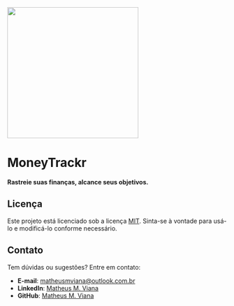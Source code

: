 <img src="https://github.com/user-attachments/assets/904bd6d5-9112-4c53-827b-f9dd2d49f764" width="300px" height="auto" />

# MoneyTrackr

**Rastreie suas finanças, alcance seus objetivos.**

## Licença

Este projeto está licenciado sob a licença [MIT](./LICENSE). Sinta-se à vontade para usá-lo e modificá-lo conforme necessário.

## Contato

Tem dúvidas ou sugestões? Entre em contato:
- **E-mail**: matheusmviana@outlook.com.br
- **LinkedIn**: [Matheus M. Viana](https://www.linkedin.com/in/matheusmartinsviana)
- **GitHub**: [Matheus M. Viana](https://github.com/matheusmartinsviana)
